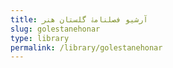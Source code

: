 ```yaml
---
title: آرشیو فصلنامۀ گلستان هنر
slug: golestanehonar
type: library
permalink: /library/golestanehonar
---
```

